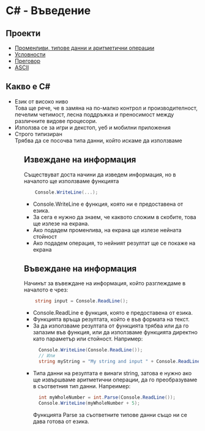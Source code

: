 # C# - Въведение

## Проекти
* [Променливи, типове данни и аритметични операции](./variables/README.md)
* [Условности](./conditions/README.md)
* [Преговор](./review/README.md)
* [ASCII](./ascii/README.md)

## Какво е C#
<ul>
    <li>Език от високо ниво</li>
    Това ще рече, че в замяна на по-малко контрол и производителност, печелим четимост, лесна поддръжка и преносимост между различните видове процесори.
    <li>Използва се за игри и декстоп, уеб и мобилни приложения</li>
    <li>Строго типизиран</li>
    Трябва да се посочва типа данни, който искаме да използваме
<ul>

## Извеждане на информация
Съществуват доста начини да изведем информация, но в началото ще използваме функцията

``` c#
    Console.WriteLine(...);
```
* Console.WriteLine е функция, която ни е предоставена от езика.
* За сега е нужно да знаем, че каквото сложим в скобите, това ще излезе на екрана.
* Ако подадем променлива, на екрана ще излезе нейната стойност
* Ако подадем операция, то нейният резултат ще се покаже на екрана

## Въвеждане на информация
Начинът за въвеждане на информация, който разглеждаме в началото е чрез:
``` c#
    string input = Console.ReadLine();
```

* Console.ReadLine е функция, която е предоставена от езика.
* Функцията връща резултата, който е във формата на текст.
* За да използваме резултата от функцията трябва или да го запазим във функция, или да използваме функцията директно като параметър или стойност.
  Например:
  ``` c#
    Console.WriteLine(Console.ReadLine());
    // Или
    string myString = "My string and input " + Console.ReadLine();
  ```
* Типа данни на резултата е винаги string, затова е нужно ако ще извършваме аритметични операции, да го преобразуваме в съответния тип данни.
  Напреимер:
  ``` c#
    int myWholeNumber = int.Parse(Console.ReadLine());
    Console.WriteLine(myWholeNumber + 5);
  ```
  Функцията Parse за съответните типове данни също ни се дава готова от езика.

